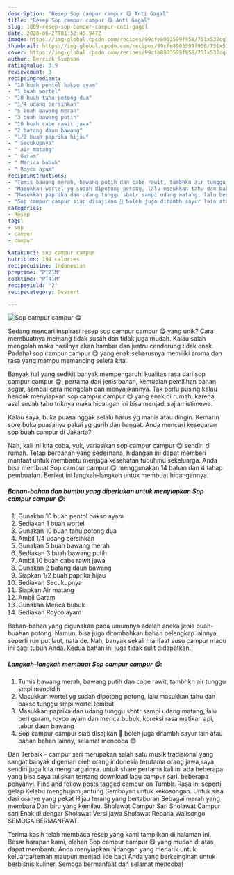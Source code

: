 ```yaml
---
description: "Resep Sop campur campur 😋 Anti Gagal"
title: "Resep Sop campur campur 😋 Anti Gagal"
slug: 1809-resep-sop-campur-campur-anti-gagal
date: 2020-06-27T01:52:46.947Z
image: https://img-global.cpcdn.com/recipes/99cfe8903599f958/751x532cq70/sop-campur-campur-😋-foto-resep-utama.jpg
thumbnail: https://img-global.cpcdn.com/recipes/99cfe8903599f958/751x532cq70/sop-campur-campur-😋-foto-resep-utama.jpg
cover: https://img-global.cpcdn.com/recipes/99cfe8903599f958/751x532cq70/sop-campur-campur-😋-foto-resep-utama.jpg
author: Derrick Simpson
ratingvalue: 3.9
reviewcount: 3
recipeingredient:
- "10 buah pentol bakso ayam"
- "1 buah wortel"
- "10 buah tahu potong dua"
- "1/4 udang bersihkan"
- "5 buah bawang merah"
- "3 buah bawang putih"
- "10 buah cabe rawit jawa"
- "2 batang daun bawang"
- "1/2 buah paprika hijau"
- " Secukupnya"
- " Air matang"
- " Garam"
- " Merica bubuk"
- " Royco ayam"
recipeinstructions:
- "Tumis bawang merah, bawang putih dan cabe rawit, tambhkn air tunggu smpi mendidih"
- "Masukkan wortel yg sudah dipotong potong, lalu masukkan tahu dan bakso tunggu smpi wortel lembut"
- "Masukkan paprika dan udang tunggu sbntr sampi udang matang, lalu beri garam, royco ayam dan merica bubuk, koreksi rasa matikan api, tabur daun bawang"
- "Sop campur campur siap disajikan 🙏 boleh juga ditambh sayur lain atau bahan bahan lainny, selamat mencoba 😊"
categories:
- Resep
tags:
- sop
- campur
- campur

katakunci: sop campur campur 
nutrition: 194 calories
recipecuisine: Indonesian
preptime: "PT21M"
cooktime: "PT41M"
recipeyield: "2"
recipecategory: Dessert

---
```



![Sop campur campur 😋](https://img-global.cpcdn.com/recipes/99cfe8903599f958/751x532cq70/sop-campur-campur-😋-foto-resep-utama.jpg)

Sedang mencari inspirasi resep sop campur campur 😋 yang unik? Cara membuatnya memang tidak susah dan tidak juga mudah. Kalau salah mengolah maka hasilnya akan hambar dan justru cenderung tidak enak. Padahal sop campur campur 😋 yang enak seharusnya memiliki aroma dan rasa yang mampu memancing selera kita.

Banyak hal yang sedikit banyak mempengaruhi kualitas rasa dari sop campur campur 😋, pertama dari jenis bahan, kemudian pemilihan bahan segar, sampai cara mengolah dan menyajikannya. Tak perlu pusing kalau hendak menyiapkan sop campur campur 😋 yang enak di rumah, karena asal sudah tahu triknya maka hidangan ini bisa menjadi sajian istimewa.

Kalau saya, buka puasa nggak selalu harus yg manis atau dingin. Kemarin sore buka puasanya pakai yg gurih dan hangat. Anda mencari kesegaran sop buah campur di Jakarta?


Nah, kali ini kita coba, yuk, variasikan sop campur campur 😋 sendiri di rumah. Tetap berbahan yang sederhana, hidangan ini dapat memberi manfaat untuk membantu menjaga kesehatan tubuhmu sekeluarga. Anda bisa membuat Sop campur campur 😋 menggunakan 14 bahan dan 4 tahap pembuatan. Berikut ini langkah-langkah untuk membuat hidangannya.

<!--inarticleads1-->

##### Bahan-bahan dan bumbu yang diperlukan untuk menyiapkan Sop campur campur 😋:

1. Gunakan 10 buah pentol bakso ayam
1. Sediakan 1 buah wortel
1. Gunakan 10 buah tahu potong dua
1. Ambil 1/4 udang bersihkan
1. Gunakan 5 buah bawang merah
1. Sediakan 3 buah bawang putih
1. Ambil 10 buah cabe rawit jawa
1. Gunakan 2 batang daun bawang
1. Siapkan 1/2 buah paprika hijau
1. Sediakan  Secukupnya
1. Siapkan  Air matang
1. Ambil  Garam
1. Gunakan  Merica bubuk
1. Sediakan  Royco ayam


Bahan-bahan yang digunakan pada umumnya adalah aneka jenis buah-buahan potong. Namun, bisa juga ditambahkan bahan pelengkap lainnya seperti rumput laut, nata de. Nah, banyak sekali manfaat susu campur madu ini bagi tubuh Anda. Kedua bahan ini juga tidak sulit didapatkan.. 

<!--inarticleads2-->

##### Langkah-langkah membuat Sop campur campur 😋:

1. Tumis bawang merah, bawang putih dan cabe rawit, tambhkn air tunggu smpi mendidih
1. Masukkan wortel yg sudah dipotong potong, lalu masukkan tahu dan bakso tunggu smpi wortel lembut
1. Masukkan paprika dan udang tunggu sbntr sampi udang matang, lalu beri garam, royco ayam dan merica bubuk, koreksi rasa matikan api, tabur daun bawang
1. Sop campur campur siap disajikan 🙏 boleh juga ditambh sayur lain atau bahan bahan lainny, selamat mencoba 😊


Dan Terbaik - campur sari merupakan salah satu musik tradisional yang sangat banyak digemari oleh orang indonesia terutama orang jawa,saya sendiri juga kita menghargainya. untuk share pertama kali ini ada beberapa yang bisa saya tuliskan tentang download lagu campur sari. beberapa penyanyi. Find and follow posts tagged campur on Tumblr. Rasa ini seperti gelap Kelabu menghujam jantung Semboyan untuk kekosongan. Untuk sisa dari oranye yang pekat Hijau terang yang bertaburan Sebagai merah yang membara Dan biru yang kemilau. Sholawat Campur Sari Sholawat Campur sari Enak di dengar Sholawat Versi jawa Sholawat Rebana Walisongo SEMOGA BERMANFA&#39;AT. 

Terima kasih telah membaca resep yang kami tampilkan di halaman ini. Besar harapan kami, olahan Sop campur campur 😋 yang mudah di atas dapat membantu Anda menyiapkan hidangan yang menarik untuk keluarga/teman maupun menjadi ide bagi Anda yang berkeinginan untuk berbisnis kuliner. Semoga bermanfaat dan selamat mencoba!
